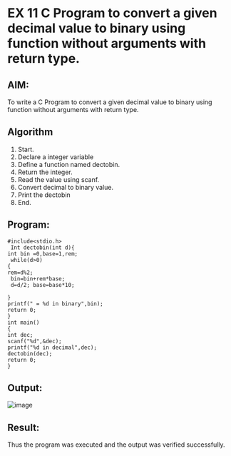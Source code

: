 # EX 11 C Program to convert a given decimal value to binary using function without arguments with return type.
## AIM:
To write a C Program to convert a given decimal value to binary using function without arguments with return type.

## Algorithm
1. 	Start.
2.	Declare a integer variable
3.	Define a function named dectobin.
4.	Return the integer.
5.	Read the value using scanf.
6.	Convert decimal to binary value.
7.	Print the dectobin
8.	End. 

## Program:
```
#include<stdio.h>
 Int dectobin(int d){
int bin =0,base=1,rem;
 while(d>0)
{
rem=d%2;
 bin=bin+rem*base;
 d=d/2; base=base*10;

}
printf(" = %d in binary",bin);
return 0;
}
int main()
{
int dec;
scanf("%d",&dec);
printf("%d in decimal",dec);
dectobin(dec);
return 0;
}

```

## Output:

![image](https://github.com/user-attachments/assets/386556b2-e37e-450c-95a6-27aa8a03c349)

## Result:
Thus the program was executed and the output was verified successfully.
